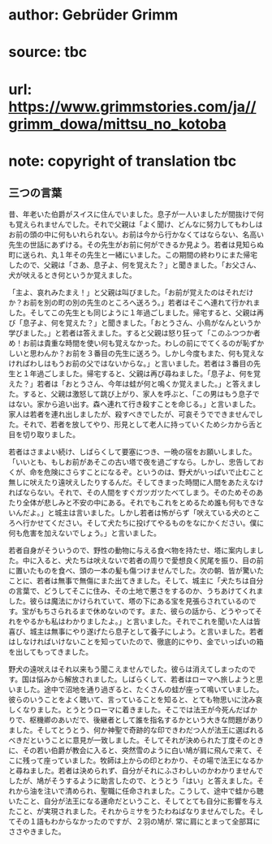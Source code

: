 # author: Gebrüder Grimm
# source: tbc
# url: https://www.grimmstories.com/ja//grimm_dowa/mittsu_no_kotoba
# note: copyright of translation tbc

## 三つの言葉 

昔、年老いた伯爵がスイスに住んでいました。息子が一人いましたが間抜けで何も覚えられませんでした。それで父親は「よく聞け、どんなに努力してもわしはお前の頭の中に何もいれられない。お前は今から行かなくてはならない、名高い先生の世話にあずける。その先生がお前に何ができるか見よう。若者は見知らぬ町に送られ、丸１年その先生と一緒にいました。この期間の終わりにまた帰宅したので、父親は「さあ、息子よ、何を覚えた？」と聞きました。「お父さん、犬が吠えるとき何というか覚えました。

「主よ、哀れみたまえ！」と父親は叫びました。「お前が覚えたのはそれだけか？お前を別の町の別の先生のところへ送ろう。」若者はそこへ連れて行かれました。そしてこの先生とも同じように１年過ごしました。帰宅すると、父親は再び「息子よ、何を覚えた？」と聞きました。「おとうさん、小鳥がなんというか学びました。」と若者は答えました。すると父親は怒り狂って「このふつつか者め！お前は貴重な時間を使い何も覚えなかった。わしの前にでてくるのが恥ずかしいと思わんか？お前を３番目の先生に送ろう。しかし今度もまた、何も覚えなければわしはもうお前の父ではないからな。」と言いました。若者は３番目の先生と１年過ごしました。帰宅すると、父親は再び尋ねました。「息子よ、何を覚えた？」若者は「おとうさん、今年は蛙が何と鳴くか覚えました。」と答えました。すると、父親は激怒して跳び上がり、家人を呼ぶと、「この男はもう息子ではない。家から追い出す。森へ連れて行き殺すことを命じる。」と言いました。家人は若者を連れ出しましたが、殺すべきでしたが、可哀そうでできませんでした。それで、若者を放してやり、形見として老人に持っていくためシカから舌と目を切り取りました。

若者はさまよい続け、しばらくして要塞につき、一晩の宿をお願いしました。「いいとも、もしお前があそこの古い塔で夜を過ごすなら。しかし、忠告しておくが、命を危険にさらすことになるぞ。というのは、野犬がいっぱいで止むこと無しに吠えたり遠吠えしたりするんだ。そしてきまった時間に人間をあたえなければならない。それで、その人間をすぐガツガツたべてしまう。そのためそのあたり全体が悲しみと不安の中にある。それでもこれをとめるため誰も何もできないんだよ。」と城主は言いました。しかし若者は怖がらず「吠えている犬のところへ行かせてください。そして犬たちに投げてやるものをなにかください。僕に何も危害を加えないでしょう。」と言いました。

若者自身がそういうので、野性の動物に与える食べ物を持たせ、塔に案内しました。中に入ると、犬たちは吠えないで若者の周りで愛想良く尻尾を振り、目の前に置いたものを食べ、頭の一本の髪も傷つけませんでした。次の朝、皆が驚いたことに、若者は無事で無傷にまた出てきました。そして、城主に「犬たちは自分の言葉で、どうしてそこに住み、その土地で悪さをするのか、うちあけてくれました。彼らは魔法にかけられていて、塔の下にある宝を見張らされているのです。宝がもちさられるまで休めないのです。また、彼らの話から、どうやってそれをやるかも私はわかりましたよ。」と言いました。それでこれを聞いた人は皆喜び、城主は無事にやり遂げたら息子として養子にしよう。と言いました。若者はしなければいけないことを知っていたので、徹底的にやり、金でいっぱいの箱を出してもってきました。

野犬の遠吠えはそれ以来もう聞こえませんでした。彼らは消えてしまったのです。国は悩みから解放されました。しばらくして、若者はローマへ旅しようと思いました。途中で沼地を通り過ぎると、たくさんの蛙が座って鳴いていました。彼らのいうことをよく聴いて、言っていることを知ると、とても物思いに沈み哀しくなりました。とうとうローマに着きました。そこでは法王が今死んだばかりで、枢機卿のあいだで、後継者として誰を指名するかという大きな問題がありました。そしてとうとう、何か神聖で奇跡的な印できわだつ人が法王に選ばれるべきだということに意見が一致しました。そしてそれが決められた丁度そのときに、その若い伯爵が教会に入ると、突然雪のように白い鳩が肩に飛んで来て、そこに残って座っていました。牧師は上からの印とわかり、その場で法王になるかと尋ねました。若者は決められず、自分がそれにふさわしいのかわかりませんでしたが、鳩がそうするように助言したので、とうとう「はい」と答えました。それから油を注いで清められ、聖職に任命されました。こうして、途中で蛙から聴いたこと、自分が法王になる運命だということ、そしてとても自分に影響を与えたこと、が実現されました。それからミサをうたわねばなりませんでした。そしてその１語もわからなかったのですが、２羽の鳩が.
常に肩にとまって全部耳にささやきました。
